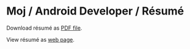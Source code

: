 # Moj / Android Developer / Résumé

Download résumé as [PDF file](https://github.com/MojRoid/RESUME/raw/master/Moj%20Abubakr%20-%20resume.pdf).

View résumé as [web page](https://cdn.rawgit.com/MojRoid/RESUME/5ee1a65b5ca2fd867915da7c2bf810218214f268/Moj%20Abubakr%20-%20resume.html).